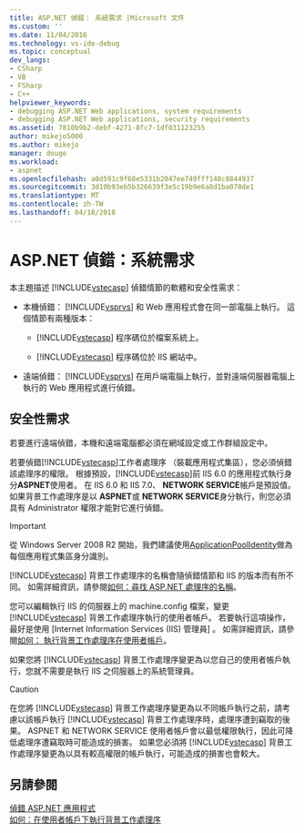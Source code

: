 ```yaml
---
title: ASP.NET 偵錯： 系統需求 |Microsoft 文件
ms.custom: ''
ms.date: 11/04/2016
ms.technology: vs-ide-debug
ms.topic: conceptual
dev_langs:
- CSharp
- VB
- FSharp
- C++
helpviewer_keywords:
- debugging ASP.NET Web applications, system requirements
- debugging ASP.NET Web applications, security requirements
ms.assetid: 7810b9b2-debf-4271-8fc7-1df031123255
author: mikejo5000
ms.author: mikejo
manager: douge
ms.workload:
- aspnet
ms.openlocfilehash: a0d591c9f68e5331b2047ee749fff148c8844937
ms.sourcegitcommit: 3d10b93eb5b326639f3e5c19b9e6a8d1ba078de1
ms.translationtype: MT
ms.contentlocale: zh-TW
ms.lasthandoff: 04/18/2018
---
```

# <a name="aspnet-debugging-system-requirements"></a>ASP.NET 偵錯：系統需求
本主題描述 [!INCLUDE[vstecasp](../code-quality/includes/vstecasp_md.md)] 偵錯情節的軟體和安全性需求：  
  
-   本機偵錯： [!INCLUDE[vsprvs](../code-quality/includes/vsprvs_md.md)] 和 Web 應用程式會在同一部電腦上執行。 這個情節有兩種版本：  
  
    -   [!INCLUDE[vstecasp](../code-quality/includes/vstecasp_md.md)] 程序碼位於檔案系統上。  
  
    -   [!INCLUDE[vstecasp](../code-quality/includes/vstecasp_md.md)] 程序碼位於 IIS 網站中。  
  
-   遠端偵錯： [!INCLUDE[vsprvs](../code-quality/includes/vsprvs_md.md)] 在用戶端電腦上執行，並對遠端伺服器電腦上執行的 Web 應用程式進行偵錯。  
  
## <a name="security-requirements"></a>安全性需求  
 若要進行遠端偵錯，本機和遠端電腦都必須在網域設定或工作群組設定中。  
  
 若要偵錯[!INCLUDE[vstecasp](../code-quality/includes/vstecasp_md.md)]工作者處理序 （裝載應用程式集區），您必須偵錯該處理序的權限。 根據預設，[!INCLUDE[vstecasp](../code-quality/includes/vstecasp_md.md)]前 IIS 6.0 的應用程式執行身分**ASPNET**使用者。 在 IIS 6.0 和 IIS 7.0、 **NETWORK SERVICE**帳戶是預設值。 如果背景工作處理序是以 **ASPNET**或 **NETWORK SERVICE**身分執行，則您必須具有 Administrator 權限才能對它進行偵錯。

 > [!IMPORTANT]
 > 從 Windows Server 2008 R2 開始，我們建議使用[ApplicationPoolIdentity](/iis/manage/configuring-security/application-pool-identities)做為每個應用程式集區身分識別。
  
 [!INCLUDE[vstecasp](../code-quality/includes/vstecasp_md.md)] 背景工作處理序的名稱會隨偵錯情節和 IIS 的版本而有所不同。 如需詳細資訊，請參閱[如何：尋找 ASP.NET 處理序的名稱](../debugger/how-to-find-the-name-of-the-aspnet-process.md)。  
  
 您可以編輯執行 IIS 的伺服器上的 machine.config 檔案，變更 [!INCLUDE[vstecasp](../code-quality/includes/vstecasp_md.md)] 背景工作處理序執行的使用者帳戶。 若要執行這項操作，最好是使用 [Internet Information Services (IIS) 管理員] 。 如需詳細資訊，請參閱[如何： 執行背景工作處理序在使用者帳戶](../debugger/how-to-run-the-worker-process-under-a-user-account.md)。  
  
 如果您將 [!INCLUDE[vstecasp](../code-quality/includes/vstecasp_md.md)] 背景工作處理序變更為以您自己的使用者帳戶執行，您就不需要是執行 IIS 之伺服器上的系統管理員。  
  
> [!CAUTION]
>  在您將 [!INCLUDE[vstecasp](../code-quality/includes/vstecasp_md.md)] 背景工作處理序變更為以不同帳戶執行之前，請考慮以該帳戶執行 [!INCLUDE[vstecasp](../code-quality/includes/vstecasp_md.md)] 背景工作處理序時，處理序遭到竊取的後果。 ASPNET 和 NETWORK SERVICE 使用者帳戶會以最低權限執行，因此可降低處理序遭竊取時可能造成的損害。 如果您必須將 [!INCLUDE[vstecasp](../code-quality/includes/vstecasp_md.md)] 背景工作處理序變更為以具有較高權限的帳戶執行，可能造成的損害也會較大。  
  
## <a name="see-also"></a>另請參閱  
 [偵錯 ASP.NET 應用程式](../debugger/how-to-enable-debugging-for-aspnet-applications.md)   
 [如何：在使用者帳戶下執行背景工作處理序](../debugger/how-to-run-the-worker-process-under-a-user-account.md)